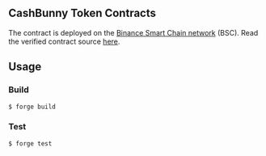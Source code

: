 ##  CashBunny Token Contracts

The contract is deployed on the [Binance Smart Chain network](https://bscscan.com/token/) (BSC). Read the verified contract source [here](https://bscscan.com/address/#code).

## Usage

### Build

```shell
$ forge build
```

### Test

```shell
$ forge test
```

